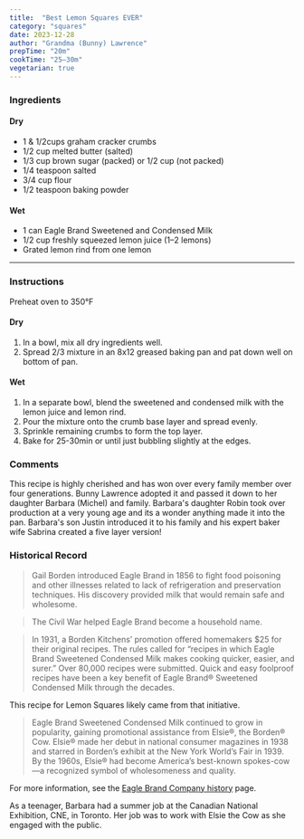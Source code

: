 ```yaml
---
title:  "Best Lemon Squares EVER"
category: "squares"
date: 2023-12-28
author: "Grandma (Bunny) Lawrence"
prepTime: "20m"
cookTime: "25–30m"
vegetarian: true
---
```


### Ingredients

#### Dry

- 1 & 1/2cups graham cracker crumbs
- 1/2 cup melted butter (salted)
- 1/3 cup brown sugar (packed) or 1/2 cup (not packed)
- 1/4 teaspoon salted
- 3/4 cup flour
- 1/2 teaspoon baking powder

#### Wet

- 1 can Eagle Brand Sweetened and Condensed Milk
- 1/2 cup freshly squeezed lemon juice (1–2 lemons)
- Grated lemon rind from one lemon

---

### Instructions

Preheat oven to 350°F

#### Dry

1. In a bowl, mix all dry ingredients well.
2. Spread 2/3 mixture in an 8x12 greased baking pan and pat down well on bottom of pan.

#### Wet

1. In a separate bowl, blend the sweetened and condensed milk with the lemon juice and lemon rind.
2. Pour the mixture onto the crumb base layer and spread evenly.
3. Sprinkle remaining crumbs to form the top layer.
4. Bake for 25-30min or until just bubbling slightly at the edges.

### Comments

This recipe is highly cherished and has won over every family member over four generations. Bunny Lawrence adopted it and passed it down to her daughter Barbara (Michel) and family. Barbara's daughter Robin took over production at a very young age and its a wonder anything made it into the pan. Barbara's son Justin introduced it to his family and his expert baker wife Sabrina created a five layer version!  

### Historical Record

> Gail Borden introduced Eagle Brand in 1856 to fight food poisoning and other illnesses related to lack of refrigeration and preservation techniques. His discovery provided milk that would remain safe and wholesome.

> The Civil War helped Eagle Brand become a household name.

> In 1931, a Borden Kitchens’ promotion offered homemakers $25 for their original recipes. The rules called for “recipes in which Eagle Brand Sweetened Condensed Milk makes cooking quicker, easier, and surer.” Over 80,000 recipes were submitted. Quick and easy foolproof recipes have been a key benefit of Eagle Brand® Sweetened Condensed Milk through the decades.

This recipe for Lemon Squares likely came from that initiative.

> Eagle Brand Sweetened Condensed Milk continued to grow in popularity, gaining promotional assistance from Elsie®, the Borden® Cow. Elsie® made her debut in national consumer magazines in 1938 and starred in Borden’s exhibit at the New York World’s Fair in 1939. By the 1960s, Elsie® had become America’s best-known spokes-cow—a recognized symbol of wholesomeness and quality.

For more information, see the [Eagle Brand Company history](https://www.eaglebrand.com/eagle-brand-history) page.

As a teenager, Barbara had a summer job at the Canadian National Exhibition, CNE, in Toronto. Her job was to work with Elsie the Cow as she engaged with the public.

